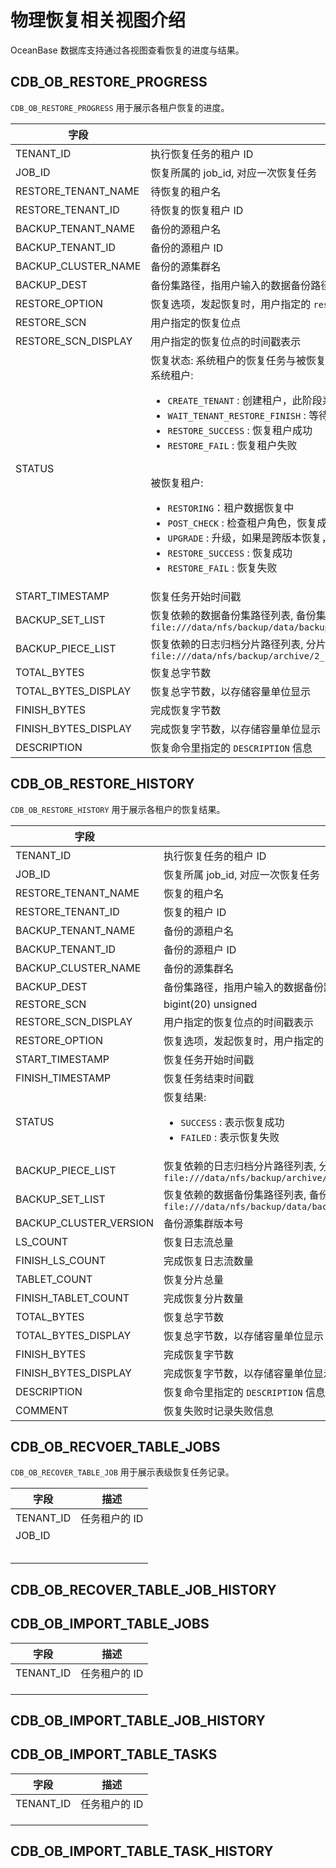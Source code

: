 # 物理恢复相关视图介绍

OceanBase 数据库支持通过各视图查看恢复的进度与结果。

## CDB_OB_RESTORE_PROGRESS

`CDB_OB_RESTORE_PROGRESS` 用于展示各租户恢复的进度。

|  字段 |  描述 |
|----------------------------------|------------------------|
| TENANT_ID                        | 执行恢复任务的租户 ID  |
| JOB_ID                           | 恢复所属的 job_id, 对应一次恢复任务  |
| RESTORE_TENANT_NAME              | 待恢复的租户名  |
| RESTORE_TENANT_ID                | 待恢复的恢复租户 ID  |
| BACKUP_TENANT_NAME               | 备份的源租户名  |
| BACKUP_TENANT_ID                 | 备份的源租户 ID  |
| BACKUP_CLUSTER_NAME              | 备份的源集群名  |
| BACKUP_DEST                      |备份集路径，指用户输入的数据备份路径与日志归档路径    |
| RESTORE_OPTION                   | 恢复选项，发起恢复时，用户指定的 `restore_option`  |
| RESTORE_SCN                      | 用户指定的恢复位点  |
| RESTORE_SCN_DISPLAY              | 用户指定的恢复位点的时间戳表示  |
| STATUS                           | 恢复状态: 系统租户的恢复任务与被恢复租户的恢复任务状态不一致。<br>系统租户: <ul><li> `CREATE_TENANT` : 创建租户，此阶段系统租户创建被恢复租户 </li> <li> `WAIT_TENANT_RESTORE_FINISH` : 等待被恢复租户恢复结束 </li> <li> `RESTORE_SUCCESS` : 恢复租户成功 </li> <li> `RESTORE_FAIL` : 恢复租户失败 </li></ul> <br>被恢复租户: <ul><li>`RESTORING`：租户数据恢复中 </li> <li> `POST_CHECK` : 检查租户角色，恢复成备库 </li> <li> `UPGRADE` : 升级，如果是跨版本恢复，租户会执行升级流程 </li> <li> `RESTORE_SUCCESS` : 恢复成功 </li> <li> `RESTORE_FAIL` : 恢复失败 </li></ul> |
| START_TIMESTAMP                  | 恢复任务开始时间戳  |
| BACKUP_SET_LIST                  | 恢复依赖的数据备份集路径列表, 备份集间以 `,` 分隔，例如: `file:///data/nfs/backup/data/backup_set_1_full,file:///data/nfs/backup/data/backup_set_2_inc` |
| BACKUP_PIECE_LIST                | 恢复依赖的日志归档分片路径列表, 分片间以 `,` 分隔, 例如: `file:///data/nfs/backup/archive/2_1_2,file:///data/nfs/backup/archive/2_1_3`  |
| TOTAL_BYTES                      | 恢复总字节数  |
| TOTAL_BYTES_DISPLAY              | 恢复总字节数，以存储容量单位显示  |
| FINISH_BYTES                     | 完成恢复字节数  |
| FINISH_BYTES_DISPLAY             | 完成恢复字节数，以存储容量单位显示  |
| DESCRIPTION                      | 恢复命令里指定的 `DESCRIPTION` 信息   |

## CDB_OB_RESTORE_HISTORY

`CDB_OB_RESTORE_HISTORY` 用于展示各租户的恢复结果。

|  字段 |  描述 |
|----------------------------------|--------------|
| TENANT_ID                        | 执行恢复任务的租户 ID  |
| JOB_ID                           | 恢复所属 job_id, 对应一次恢复任务 |
| RESTORE_TENANT_NAME              | 恢复的租户名  |
| RESTORE_TENANT_ID                | 恢复的租户 ID  |
| BACKUP_TENANT_NAME               | 备份的源租户名    |
| BACKUP_TENANT_ID                 | 备份的源租户 ID  |
| BACKUP_CLUSTER_NAME              | 备份的源集群名   |
| BACKUP_DEST                      | 备份集路径，指用户输入的数据备份路径与日志归档路径   |
| RESTORE_SCN                      | bigint(20) unsigned | 用户指定的恢复位点  |
| RESTORE_SCN_DISPLAY              | 用户指定的恢复位点的时间戳表示  |
| RESTORE_OPTION                   | 恢复选项，发起恢复时，用户指定的 `restore_option`  |
| START_TIMESTAMP                  | 恢复任务开始时间戳  |
| FINISH_TIMESTAMP                 | 恢复任务结束时间戳  |
| STATUS                           | 恢复结果: <ul> <li> `SUCCESS` : 表示恢复成功 </li> <li> `FAILED` : 表示恢复失败 </li></ul> |
| BACKUP_PIECE_LIST                | 恢复依赖的日志归档分片路径列表, 分片间以 `,` 分隔, 例如: `file:///data/nfs/backup/archive/2_1_2,file:///data/nfs/backup/archive/2_1_3` |
| BACKUP_SET_LIST                  | 恢复依赖的数据备份集路径列表, 备份集间以 `,` 分隔，例如: `file:///data/nfs/backup/data/backup_set_1_full,file:///data/nfs/backup/data/backup_set_2_inc` |
| BACKUP_CLUSTER_VERSION           | 备份源集群版本号 |
| LS_COUNT                         | 恢复日志流总量   |
| FINISH_LS_COUNT                  | 完成恢复日志流数量  |
| TABLET_COUNT                     | 恢复分片总量  |
| FINISH_TABLET_COUNT              | 完成恢复分片数量  |
| TOTAL_BYTES                      | 恢复总字节数  |
| TOTAL_BYTES_DISPLAY              | 恢复总字节数，以存储容量单位显示  |
| FINISH_BYTES                     | 完成恢复字节数  |
| FINISH_BYTES_DISPLAY             | 完成恢复字节数，以存储容量单位显示  |
| DESCRIPTION                      | 恢复命令里指定的 `DESCRIPTION` 信息  |
| COMMENT                          | 恢复失败时记录失败信息  |

## CDB_OB_RECVOER_TABLE_JOBS

`CDB_OB_RECOVER_TABLE_JOB` 用于展示表级恢复任务记录。

|  字段                            |  描述                                                                                  |
|----------------------------------|----------------------------------------------------------------------------------------|
| TENANT_ID                        | 任务租户的 ID                                                                           |
| JOB_ID ||
|||
|||
|||
|||
|||
  

## CDB_OB_RECOVER_TABLE_JOB_HISTORY

## CDB_OB_IMPORT_TABLE_JOBS

|  字段                            |  描述                                                                                  |
|----------------------------------|----------------------------------------------------------------------------------------|
| TENANT_ID                        | 任务租户的 ID                                                                           |
|||
|||
|||

## CDB_OB_IMPORT_TABLE_JOB_HISTORY

## CDB_OB_IMPORT_TABLE_TASKS

|  字段                            |  描述                                                                                  |
|----------------------------------|----------------------------------------------------------------------------------------|
| TENANT_ID                        | 任务租户的 ID                                                                           |
|||
|||
|||

## CDB_OB_IMPORT_TABLE_TASK_HISTORY